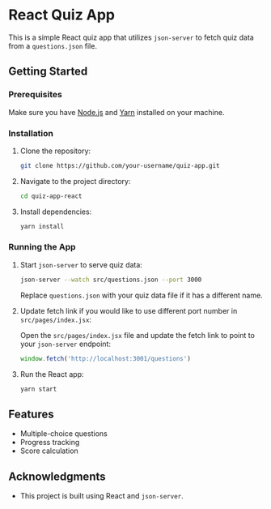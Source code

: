 # React Quiz App

This is a simple React quiz app that utilizes `json-server` to fetch quiz data from a `questions.json` file.

## Getting Started

### Prerequisites

Make sure you have [Node.js](https://nodejs.org/) and [Yarn](https://yarnpkg.com/) installed on your machine.

### Installation

1. Clone the repository:

    ```bash
    git clone https://github.com/your-username/quiz-app.git
    ```

2. Navigate to the project directory:

    ```bash
    cd quiz-app-react
    ```

3. Install dependencies:

    ```bash
    yarn install
    ```

### Running the App

1. Start `json-server` to serve quiz data:

    ```bash
    json-server --watch src/questions.json --port 3000
    ```

    Replace `questions.json` with your quiz data file if it has a different name.

2. Update fetch link if you would like to use different port number in `src/pages/index.jsx`:

    Open the `src/pages/index.jsx` file and update the fetch link to point to your `json-server` endpoint:

    ```jsx
    window.fetch('http://localhost:3001/questions')
    ```

3. Run the React app:

    ```bash
    yarn start
    ```

## Features

- Multiple-choice questions
- Progress tracking
- Score calculation

## Acknowledgments

- This project is built using React and `json-server`.
